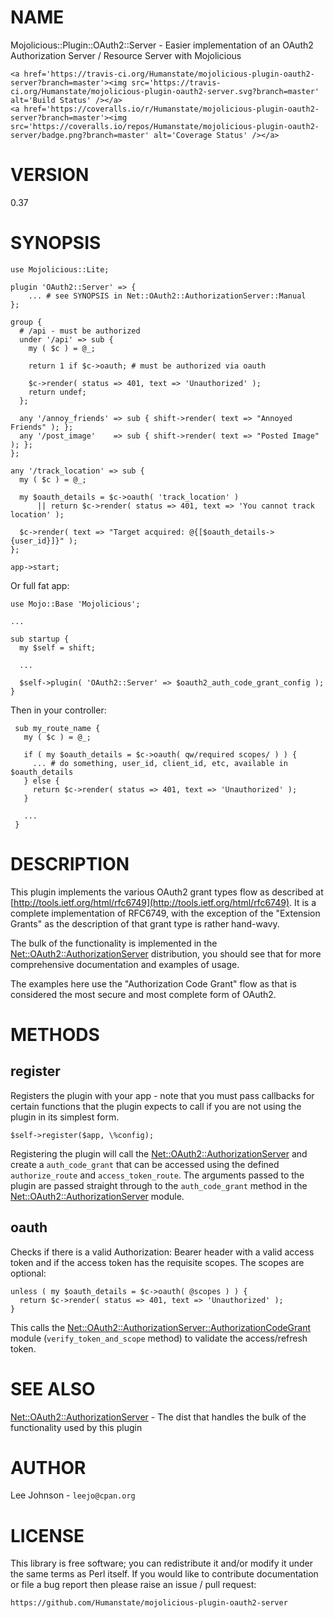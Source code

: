# NAME

Mojolicious::Plugin::OAuth2::Server - Easier implementation of an OAuth2
Authorization Server / Resource Server with Mojolicious

<div>

    <a href='https://travis-ci.org/Humanstate/mojolicious-plugin-oauth2-server?branch=master'><img src='https://travis-ci.org/Humanstate/mojolicious-plugin-oauth2-server.svg?branch=master' alt='Build Status' /></a>
    <a href='https://coveralls.io/r/Humanstate/mojolicious-plugin-oauth2-server?branch=master'><img src='https://coveralls.io/repos/Humanstate/mojolicious-plugin-oauth2-server/badge.png?branch=master' alt='Coverage Status' /></a>
</div>

# VERSION

0.37

# SYNOPSIS

    use Mojolicious::Lite;

    plugin 'OAuth2::Server' => {
        ... # see SYNOPSIS in Net::OAuth2::AuthorizationServer::Manual
    };

    group {
      # /api - must be authorized
      under '/api' => sub {
        my ( $c ) = @_;

        return 1 if $c->oauth; # must be authorized via oauth

        $c->render( status => 401, text => 'Unauthorized' );
        return undef;
      };

      any '/annoy_friends' => sub { shift->render( text => "Annoyed Friends" ); };
      any '/post_image'    => sub { shift->render( text => "Posted Image" ); };
    };

    any '/track_location' => sub {
      my ( $c ) = @_;

      my $oauth_details = $c->oauth( 'track_location' )
          || return $c->render( status => 401, text => 'You cannot track location' );

      $c->render( text => "Target acquired: @{[$oauth_details->{user_id}]}" );
    };

    app->start;

Or full fat app:

    use Mojo::Base 'Mojolicious';

    ...

    sub startup {
      my $self = shift;

      ...

      $self->plugin( 'OAuth2::Server' => $oauth2_auth_code_grant_config );
    }

Then in your controller:

     sub my_route_name {
       my ( $c ) = @_;
    
       if ( my $oauth_details = $c->oauth( qw/required scopes/ ) ) {
         ... # do something, user_id, client_id, etc, available in $oauth_details
       } else {
         return $c->render( status => 401, text => 'Unauthorized' );
       }

       ...
     }

# DESCRIPTION

This plugin implements the various OAuth2 grant types flow as described at
[http://tools.ietf.org/html/rfc6749](http://tools.ietf.org/html/rfc6749). It is a complete implementation of
RFC6749, with the exception of the "Extension Grants" as the description of
that grant type is rather hand-wavy.

The bulk of the functionality is implemented in the [Net::OAuth2::AuthorizationServer](https://metacpan.org/pod/Net::OAuth2::AuthorizationServer)
distribution, you should see that for more comprehensive documentation and
examples of usage.

The examples here use the "Authorization Code Grant" flow as that is considered
the most secure and most complete form of OAuth2.

# METHODS

## register

Registers the plugin with your app - note that you must pass callbacks for
certain functions that the plugin expects to call if you are not using the
plugin in its simplest form.

    $self->register($app, \%config);

Registering the plugin will call the [Net::OAuth2::AuthorizationServer](https://metacpan.org/pod/Net::OAuth2::AuthorizationServer)
and create a `auth_code_grant` that can be accessed using the defined
`authorize_route` and `access_token_route`. The arguments passed to the
plugin are passed straight through to the `auth_code_grant` method in
the [Net::OAuth2::AuthorizationServer](https://metacpan.org/pod/Net::OAuth2::AuthorizationServer) module.

## oauth

Checks if there is a valid Authorization: Bearer header with a valid access
token and if the access token has the requisite scopes. The scopes are optional:

    unless ( my $oauth_details = $c->oauth( @scopes ) ) {
      return $c->render( status => 401, text => 'Unauthorized' );
    }

This calls the [Net::OAuth2::AuthorizationServer::AuthorizationCodeGrant](https://metacpan.org/pod/Net::OAuth2::AuthorizationServer::AuthorizationCodeGrant)
module (`verify_token_and_scope` method) to validate the access/refresh token.

# SEE ALSO

[Net::OAuth2::AuthorizationServer](https://metacpan.org/pod/Net::OAuth2::AuthorizationServer) - The dist that handles the bulk of the
functionality used by this plugin

# AUTHOR

Lee Johnson - `leejo@cpan.org`

# LICENSE

This library is free software; you can redistribute it and/or modify it under
the same terms as Perl itself. If you would like to contribute documentation
or file a bug report then please raise an issue / pull request:

    https://github.com/Humanstate/mojolicious-plugin-oauth2-server
